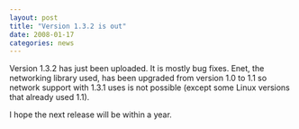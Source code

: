 ```yaml
---
layout: post
title: "Version 1.3.2 is out"
date: 2008-01-17
categories: news
---
```

Version 1.3.2 has just been uploaded. It is mostly bug fixes. Enet, the networking library used, has been upgraded from version 1.0 to 1.1 so network support with 1.3.1 uses is not possible (except some Linux versions that already used 1.1).

I hope the next release will be within a year.

